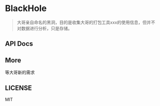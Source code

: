 # BlackHole

> 大哥亲自命名的黑洞，目的是收集大哥的打包工具xxx的使用信息，但并不对数据进行分析，只是存储。

## API Docs


## More
等大哥新的需求

## LICENSE
MIT